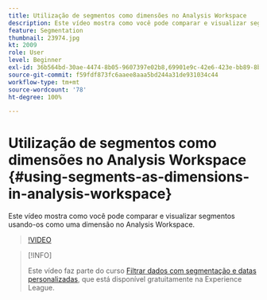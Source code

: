 ```yaml
---
title: Utilização de segmentos como dimensões no Analysis Workspace
description: Este vídeo mostra como você pode comparar e visualizar segmentos usando-os como uma dimensão no Analysis Workspace.
feature: Segmentation
thumbnail: 23974.jpg
kt: 2009
role: User
level: Beginner
exl-id: 36b564bd-30ae-4474-8b05-9607397e02b8,69901e9c-42e6-423e-bb89-8b8b0763bac7
source-git-commit: f59fdf873fc6aaee8aaa5bd244a31de931034c44
workflow-type: tm+mt
source-wordcount: '78'
ht-degree: 100%

---
```


# Utilização de segmentos como dimensões no Analysis Workspace {#using-segments-as-dimensions-in-analysis-workspace}

Este vídeo mostra como você pode comparar e visualizar segmentos usando-os como uma dimensão no Analysis Workspace.

>[!VIDEO](https://video.tv.adobe.com/v/23974/?quality=12)

>[!INFO]
>
> Este vídeo faz parte do curso [Filtrar dados com segmentação e datas personalizadas](https://experienceleague.adobe.com/?recommended=Analytics-U-1-2021.1.filterdata&amp;lang=pt-BR), que está disponível gratuitamente na Experience League.
